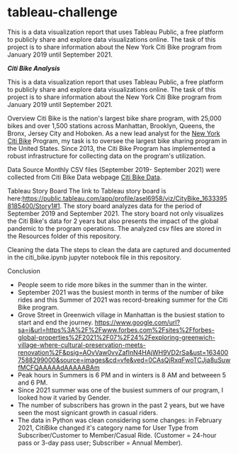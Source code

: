 # tableau-challenge
This is a data visualization report that uses Tableau Public, a free platform to publicly share and explore data visualizations online. The task of this project is to share information about the New York Citi Bike program from January 2019 until September 2021. 


***Citi Bike Analysis***

This is a data visualization report that uses Tableau Public, a free platform to publicly share and explore data visualizations online. The task of this project is to share information about the New York Citi Bike program from January 2019 until September 2021. 

Overview
Citi Bike is the nation's largest bike share program, with 25,000 bikes and over 1,500 stations across Manhattan, Brooklyn, Queens, the Bronx, Jersey City and Hoboken. As a new lead analyst for the [New York Citi Bike](https://en.wikipedia.org/wiki/Citi_Bike) Program, my task is to oversee the largest bike sharing program in the United States. Since 2013, the Citi Bike Program has implemented a robust infrastructure for collecting data on the program's utilization. 


Data Source
Monthly CSV files (September 2019- September 2021) were collected from Citi Bike Data webpage [Citi Bike Data](https://www.citibikenyc.com/system-data).  

Tableau Story Board
The link to Tableau story board is here:https://public.tableau.com/app/profile/asel6958/viz/CityBike_16333958185400/Story1#1.  The story board analyzes data for the period of September 2019 and September 2021.  The story board not only visualizes the Citi Bike's data for 2 years but also presents the impact of the global pandemic to the program operations. The analyzed csv files are stored in the Resources folder of this repository.

Cleaning the data
The steps to clean the data are captured and documented in the citi_bike.ipynb jupyter notebook file in this repository.

Conclusion
- People seem to ride more bikes in the summer than in the winter. 
- September 2021 was the busiest month in terms of the number of bike rides and this Summer of 2021 was record-breaking summer for the Citi Bike program. 
- Grove Street in Greenwich village in Manhattan is the busiest station to start and end the journey.
https://www.google.com/url?sa=i&url=https%3A%2F%2Fwww.forbes.com%2Fsites%2Fforbes-global-properties%2F2021%2F07%2F24%2Fexploring-greenwich-village-where-cultural-preservation-meets-renovation%2F&psig=AOvVaw0vvZafInN4HAjWH9VD2rSa&ust=1634007588299000&source=images&cd=vfe&ved=0CAsQjRxqFwoTCJja8uSuwfMCFQAAAAAdAAAAABAm
- Peak hours in Summers is 6 PM and in winters is 8 AM and betweeen 5 and 6 PM.
- Since 2021 summer was one of the busiest summers of our program, I looked how it varied by Gender.
- The number of subscribers has grown in the past 2 years, but we have seen the most signicant growth in casual riders.
- The data in Python was clean considering some changes: in February 2021, CitiBike changed it's category name for User Type from  Subscriber/Customer to Member/Casual Ride. (Customer = 24-hour pass or 3-day pass user; Subscriber = Annual Member).






